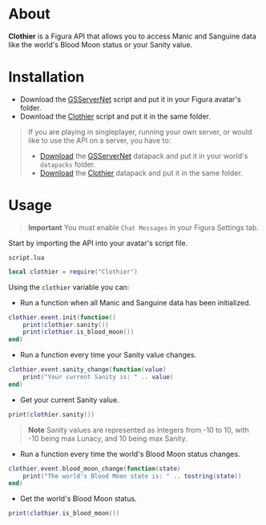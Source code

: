 # About

**Clothier** is a Figura API that allows you to access Manic and Sanguine data like the world's Blood Moon status or your Sanity value.

# Installation

- Download the [GSServerNet](https://github.com/GrandpaScout/GSServerNet/blob/main/client/GSServerNet.lua) script and put it in your Figura avatar's folder.
- Download the [Clothier](Clothier.lua) script and put it in the same folder.

> If you are playing in singleplayer, running your own server, or would like to use the API on a server, you have to:
> - [Download](https://download-directory.github.io/?url=https%3A%2F%2Fgithub.com%2FGrandpaScout%2FGSServerNet%2Ftree%2Fmain%2Fserver%2FGSServerNet) the [GSServerNet](https://github.com/GrandpaScout/GSServerNet/tree/main/server/GSServerNet) datapack and put it in your world's `datapacks` folder.
> - [Download](https://download-directory.github.io/?url=https%3A%2F%2Fgithub.com%2FSindercube%2FThe-Theatre%2Ftree%2Fmain%2Fclothier%2FClothier) the [Clothier](https://github.com/Sindercube/The-Theatre/tree/main/clothier/Clothier) datapack and put it in the same folder.

# Usage

> **Important**
> You must enable `Chat Messages` in your Figura Settings tab.

Start by importing the API into your avatar's script file.

`script.lua`
```lua
local clothier = require("Clothier")
```

Using the `clothier` variable you can:

- Run a function when all Manic and Sanguine data has been initialized.
```lua
clothier.event.init(function()
    print(clothier.sanity())
    print(clothier.is_blood_moon())
end)
```
- Run a function every time your Sanity value changes.
```lua
clothier.event.sanity_change(function(value)
    print("Your current Sanity is: " .. value)
end)
```
- Get your current Sanity value.
```lua
print(clothier.sanity())
```
> **Note**
> Sanity values are represented as integers from -10 to 10, with -10 being max Lunacy, and 10 being max Sanity.
- Run a function every time the world's Blood Moon status changes.
```lua
clothier.event.blood_moon_change(function(state)
    print("The world's Blood Moon state is: " .. tostring(state))
end)
```
- Get the world's Blood Moon status.
```lua
print(clothier.is_blood_moon())
```